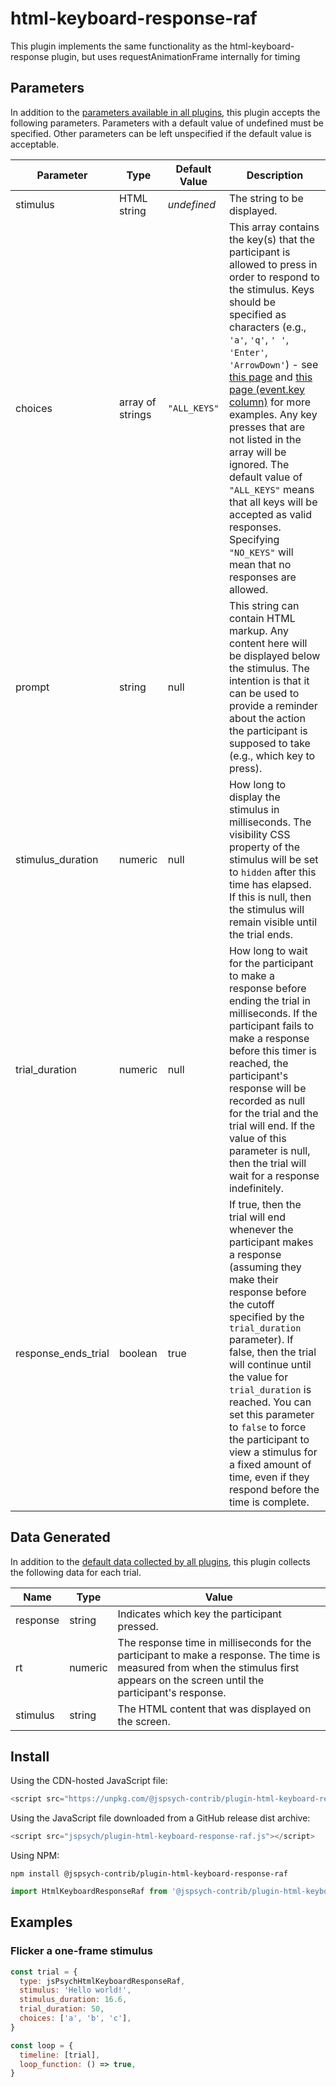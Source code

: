 # html-keyboard-response-raf

This plugin implements the same functionality as the html-keyboard-response plugin, but uses requestAnimationFrame internally for timing

## Parameters

In addition to the [parameters available in all plugins](https://jspsych.org/latest/overview/plugins.md#parameters-available-in-all-plugins), this plugin accepts the following parameters. Parameters with a default value of undefined must be specified. Other parameters can be left unspecified if the default value is acceptable.

| Parameter           | Type             | Default Value      | Description                              |
| ------------------- | ---------------- | ------------------ | ---------------------------------------- |
| stimulus            | HTML string      | *undefined*        | The string to be displayed.              |
| choices             | array of strings | `"ALL_KEYS"` | This array contains the key(s) that the participant is allowed to press in order to respond to the stimulus. Keys should be specified as characters (e.g., `'a'`, `'q'`, `' '`, `'Enter'`, `'ArrowDown'`) - see [this page](https://developer.mozilla.org/en-US/docs/Web/API/KeyboardEvent/key/Key_Values) and [this page (event.key column)](https://www.freecodecamp.org/news/javascript-keycode-list-keypress-event-key-codes/) for more examples. Any key presses that are not listed in the array will be ignored. The default value of `"ALL_KEYS"` means that all keys will be accepted as valid responses. Specifying `"NO_KEYS"` will mean that no responses are allowed. |
| prompt              | string           | null               | This string can contain HTML markup. Any content here will be displayed below the stimulus. The intention is that it can be used to provide a reminder about the action the participant is supposed to take (e.g., which key to press). |
| stimulus_duration   | numeric          | null               | How long to display the stimulus in milliseconds. The visibility CSS property of the stimulus will be set to `hidden` after this time has elapsed. If this is null, then the stimulus will remain visible until the trial ends. |
| trial_duration      | numeric          | null               | How long to wait for the participant to make a response before ending the trial in milliseconds. If the participant fails to make a response before this timer is reached, the participant's response will be recorded as null for the trial and the trial will end. If the value of this parameter is null, then the trial will wait for a response indefinitely. |
| response_ends_trial | boolean          | true               | If true, then the trial will end whenever the participant makes a response (assuming they make their response before the cutoff specified by the `trial_duration` parameter). If false, then the trial will continue until the value for `trial_duration` is reached. You can set this parameter to `false` to force the participant to view a stimulus for a fixed amount of time, even if they respond before the time is complete. |
## Data Generated

In addition to the [default data collected by all plugins](https://jspsych.org/latest/overview/plugins.md#data-collected-by-all-plugins), this plugin collects the following data for each trial.

| Name      | Type    | Value                                    |
| --------- | ------- | ---------------------------------------- |
| response  | string  | Indicates which key the participant pressed. |
| rt        | numeric | The response time in milliseconds for the participant to make a response. The time is measured from when the stimulus first appears on the screen until the participant's response. |
| stimulus  | string  | The HTML content that was displayed on the screen. |

## Install

Using the CDN-hosted JavaScript file:

```js
<script src="https://unpkg.com/@jspsych-contrib/plugin-html-keyboard-response-raf"></script>
```

Using the JavaScript file downloaded from a GitHub release dist archive:

```js
<script src="jspsych/plugin-html-keyboard-response-raf.js"></script>
```

Using NPM:

```
npm install @jspsych-contrib/plugin-html-keyboard-response-raf
```

```js
import HtmlKeyboardResponseRaf from '@jspsych-contrib/plugin-html-keyboard-response-raf';
```

## Examples

### Flicker a one-frame stimulus

```javascript
const trial = {
  type: jsPsychHtmlKeyboardResponseRaf,
  stimulus: 'Hello world!',
  stimulus_duration: 16.6,
  trial_duration: 50,
  choices: ['a', 'b', 'c'],
}

const loop = {
  timeline: [trial],
  loop_function: () => true,
}
```